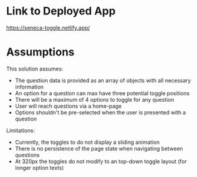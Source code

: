 # Link to Deployed App

https://seneca-toggle.netlify.app/


# Assumptions

This solution assumes:
* The question data is provided as an array of objects with all necessary information
* An option for a question can max have three potential toggle positions
* There will be a maximum of 4 options to toggle for any question
* User will reach questions via a home-page
* Options shouldn't be pre-selected when the user is presented with a question

Limitations:
* Currently, the toggles to do not display a sliding animation
* There is no persistence of the page state when navigating between questions
* At 320px the toggles do not modify to an top-down toggle layout  (for longer option texts)
